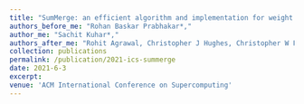 ```yaml
---
title: "SumMerge: an efficient algorithm and implementation for weight repetition-aware DNN inference"
authors_before_me: "Rohan Baskar Prabhakar*,"
author_me: "Sachit Kuhar*,"
authors_after_me: "Rohit Agrawal, Christopher J Hughes, Christopher W Fletcher"
collection: publications
permalink: /publication/2021-ics-summerge
date: 2021-6-3
excerpt: 
venue: 'ACM International Conference on Supercomputing'
---
```


<!-- This paper is about the number 3. The number 4 is left for future work. 

[Paper](https://dl.acm.org/doi/abs/10.1145/3447818.3460375)

Deep Neural Network (DNN) inference efficiency is a key concern across the myriad of domains now relying on Deep Learning. A recent promising direction to speed-up inference is to exploit weight repetition. The key observation is that due to DNN quantization schemes—which attempt to reduce DNN storage requirements by reducing the number of bits needed to represent each weight—the same weight is bound to repeat many times within and across filters. This enables a weight-repetition aware inference kernel to factorize and memoize out common sub-computations, reducing arithmetic per inference while still maintaining the compression benefits of quantization. Yet, significant challenges remain. For instance, weight repetition introduces significant irregularity in the inference operation and hence (up to this point) has required custom hardware accelerators to derive net benefit.

This paper proposes SumMerge: a new algorithm and set of im- plementation techniques to make weight repetition practical on general-purpose devices such as CPUs. The key idea is to formu- late inference as traversing a sequence of data-flow graphs with weight-dependent structure. We develop an offline heuristic to select a data-flow graph structure that minimizes arithmetic operations per inference (given trained weight values) and use an efficient online procedure to traverse each data-flow graph and compute the inference result given DNN inputs. We implement the above as an optimized C++ routine that runs on a commercial multicore processor with vector extensions and evaluate performance rela- tive to Intel’s optimized library oneDNN and the prior-art weight repetition algorithm (AGR). When applied on top of six different quantization schemes, SumMerge achieves a speedup of between 1.09×-2.05× and 1.04×-1.51× relative to oneDNN and AGR, respec- tively, while simultaneously compressing the DNN model by 8.7× to 15.4×. -->

<!-- Recommended citation: Your Name, You. (2015). "Paper Title Number 3." <i>Journal 1</i>. 1(3). -->
